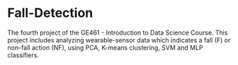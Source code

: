 # Fall-Detection

The fourth project of the GE461 - Introduction to Data Science Course. This project includes analyzing wearable-sensor data which indicates a fall (F) or non-fall action (NF), using PCA, K-means clustering, SVM and MLP classifiers.
